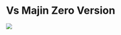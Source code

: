# Vs Majin Zero Version

![](https://cdn.discordapp.com/attachments/904745661268901889/1186768603912081550/530-90_64b9bec3c8297.png?ex=65947364&is=6581fe64&hm=4b23cad1adee8175d7d6b860e27c631c17316faf95097a2639eda2eaa28812b5&)

